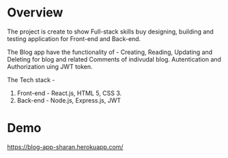 # Overview

The project is create to show Full-stack skills buy designing, building and testing application for Front-end and Back-end.

The Blog app have the functionality of - Creating, Reading, Updating and Deleting for blog and related Comments of indivudal blog. Autentication and Authorization uing JWT token.

The Tech stack -

1. Front-end - React.js, HTML 5, CSS 3.
2. Back-end - Node.js, Express.js, JWT

# Demo

https://blog-app-sharan.herokuapp.com/
